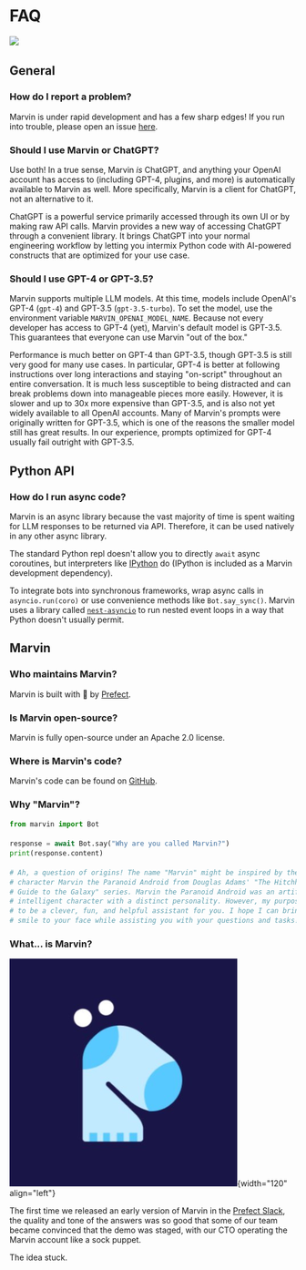 # FAQ

![](marvin_faq_hero.png)
## General

### How do I report a problem?

Marvin is under rapid development and has a few sharp edges! If you run into trouble, please open an issue [here](https://github.com/PrefectHQ/marvin/issues/new).

### Should I use Marvin or ChatGPT?

Use both! In a true sense, Marvin *is* ChatGPT, and anything your OpenAI account has access to (including GPT-4, plugins, and more) is automatically available to Marvin as well. More specifically, Marvin is a client for ChatGPT, not an alternative to it.

ChatGPT is a powerful service primarily accessed through its own UI or by making raw API calls. Marvin provides a new way of accessing ChatGPT through a convenient library. It brings ChatGPT into your normal engineering workflow by letting you intermix Python code with AI-powered constructs that are optimized for your use case.

### Should I use GPT-4 or GPT-3.5?

Marvin supports multiple LLM models. At this time, models include OpenAI's GPT-4 (`gpt-4`) and GPT-3.5 (`gpt-3.5-turbo`). To set the model, use the environment variable `MARVIN_OPENAI_MODEL_NAME`. Because not every developer has access to GPT-4 (yet), Marvin's default model is GPT-3.5. This guarantees that everyone can use Marvin "out of the box."

Performance is much better on GPT-4 than GPT-3.5, though GPT-3.5 is still very good for many use cases. In particular, GPT-4 is better at following instructions over long interactions and staying "on-script" throughout an entire conversation. It is much less susceptible to being distracted and can break problems down into manageable pieces more easily. However, it is slower and up to 30x more expensive than GPT-3.5, and is also not yet widely available to all OpenAI accounts. Many of Marvin's prompts were originally written for GPT-3.5, which is one of the reasons the smaller model still has great results. In our experience, prompts optimized for GPT-4 usually fail outright with GPT-3.5.


## Python API
### How do I run async code?

Marvin is an async library because the vast majority of time is spent waiting for LLM responses to be returned via API. Therefore, it can be used natively in any other async library. 

The standard Python repl doesn't allow you to directly `await` async coroutines, but interpreters like [IPython](https://ipython.org/) do (IPython is included as a Marvin development dependency).

To integrate bots into synchronous frameworks, wrap async calls in `asyncio.run(coro)` or use convenience methods like `Bot.say_sync()`. Marvin uses a library called [`nest-asyncio`](https://github.com/erdewit/nest_asyncio) to run nested event loops in a way that Python doesn't usually permit.

## Marvin

### Who maintains Marvin?

Marvin is built with 💙 by [Prefect](https://www.prefect.io).

### Is Marvin open-source?

Marvin is fully open-source under an Apache 2.0 license.

### Where is Marvin's code?

Marvin's code can be found on [GitHub](https://www.github.com/prefecthq/marvin).

### Why "Marvin"?

```python
from marvin import Bot

response = await Bot.say("Why are you called Marvin?")
print(response.content)

# Ah, a question of origins! The name "Marvin" might be inspired by the
# character Marvin the Paranoid Android from Douglas Adams' "The Hitchhiker's
# Guide to the Galaxy" series. Marvin the Paranoid Android was an artificially
# intelligent character with a distinct personality. However, my purpose here is
# to be a clever, fun, and helpful assistant for you. I hope I can bring a
# smile to your face while assisting you with your questions and tasks!
```

### What... is Marvin?
![](img/logos/askmarvin_mascot.jpeg){width="120" align="left"}

The first time we released an early version of Marvin in the [Prefect Slack](https://prefect.io/slack), the quality and tone of the answers was so good that some of our team became convinced that the demo was staged, with our CTO operating the Marvin account like a sock puppet. 

The idea stuck.